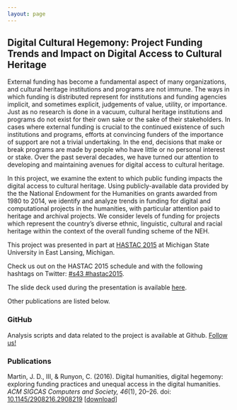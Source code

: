 ```yaml
---
layout: page
---
```


## Digital Cultural Hegemony: Project Funding Trends and Impact on Digital Access to Cultural Heritage

External funding has become a fundamental aspect of many organizations, and cultural heritage institutions and programs are not immune. The ways in which funding is distributed represent for institutions and funding agencies implicit, and sometimes explicit, judgements of value, utility, or importance. Just as no research is done in a vacuum, cultural heritage institutions and programs do not exist for their own sake or the sake of their stakeholders. In cases where external funding is crucial to the continued existence of such institutions and programs, efforts at convincing funders of the importance of support are not a trivial undertaking. In the end, decisions that make or break programs are made by people who have little or no personal interest or stake. Over the past several decades, we have turned our attention to developing and maintaining avenues for digital access to cultural heritage. 

In this project, we examine the extent to which public funding impacts the digital access to cultural heritage. Using publicly-available data provided by the the National Endowment for the Humanities on grants awarded from 1980 to 2014, we identify and analyze trends in funding for digital and computational projects in the humanities, with particular attention paid to heritage and archival projects. We consider levels of funding for projects which represent the country’s diverse ethnic, linguistic, cultural and racial heritage within the context of the overall funding scheme of the NEH. 

This project was presented in part at [HASTAC 2015](http://sched.co/2vrQ) at Michigan State University in East Lansing, Michigan. 

Check us out on the HASTAC 2015 schedule and with the following hashtags on Twitter: [#s43 #hastac2015](https://twitter.com/search?q=%23s43%20%23hastac2015&src=typd). 

The slide deck used during the presentation is available [here](https://goo.gl/18e5zJ).

Other publications are listed below.

### GitHub

Analysis scripts and data related to the project is available at Github. [Follow us!](https://github.com/jdmar3/digital-hegemony/)

### Publications

Martin, J. D., III, & Runyon, C. (2016). Digital humanities, digital hegemony: exploring funding practices and unequal access in the digital humanities. *ACM SIGCAS Computers and Society, 46*(1), 20–26. doi: [10.1145/2908216.2908219](http://doi.org/10.1145/2908216.2908219) [[download](./Martin_and_Runyon_2016-Digital_humanities_digital_hegemony.pdf)]
